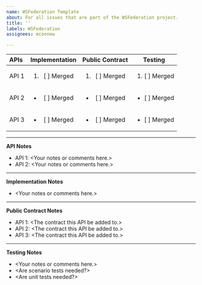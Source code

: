 ```yaml
---
name: WSFederation Template
about: For all issues that are part of the WSFederation project.
title: ''
labels: WSFederation
assignees: mconnew

---
```


| APIs | Implementation | Public Contract | Testing |
| :------------ | :-------------: | :------------: | :------------: |
API 1 | <ol><li>[ ] Merged</li></ol> | <ol><li>[ ] Merged</li></ol> | <ol><li>[ ] Merged</li></ol> |
API 2 | <ul><li>[ ] Merged</li></ul> | <ul><li>[ ] Merged</li></ul> | <ul><li>[ ] Merged</li></ul> |
API 3 | <ul><li>[ ] Merged</li></ul> | <ul><li>[ ] Merged</li></ul> | <ul><li>[ ] Merged</li></ul> |
***
**API Notes**

- API 1: \<Your notes or comments here.\>
- API 2: \<Your notes or comments here.\>
***
**Implementation Notes**

- \<Your notes or comments here.\>

***
**Public Contract Notes**

- API 1: \<The contract this API be added to.\>
- API 2: \<The contract this API be added to.\>
- API 3: \<The contract this API be added to.\>

***
**Testing Notes**
- \<Your notes or comments here.\>
- \<Are scenario tests needed?\>
- \<Are unit tests needed?\>
